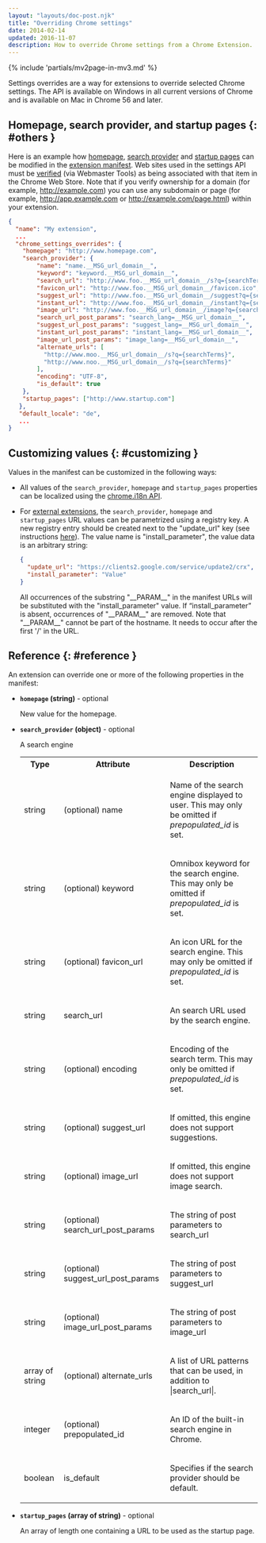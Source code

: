 ```yaml
---
layout: "layouts/doc-post.njk"
title: "Overriding Chrome settings"
date: 2014-02-14
updated: 2016-11-07
description: How to override Chrome settings from a Chrome Extension.
---
```


{% include 'partials/mv2page-in-mv3.md' %}

Settings overrides are a way for extensions to override selected Chrome settings. The API is
available on Windows in all current versions of Chrome and is available on Mac in Chrome 56 and
later.

## Homepage, search provider, and startup pages {: #others }

Here is an example how [homepage][1], [search provider][2] and [startup pages][3] can be modified in
the [extension manifest][4]. Web sites used in the settings API must be [verified][5] (via Webmaster
Tools) as being associated with that item in the Chrome Web Store. Note that if you verify ownership
for a domain (for example, http://example.com) you can use any subdomain or page (for example,
http://app.example.com or http://example.com/page.html) within your extension.

```json
{
  "name": "My extension",
  ...
  "chrome_settings_overrides": {
    "homepage": "http://www.homepage.com",
    "search_provider": {
        "name": "name.__MSG_url_domain__",
        "keyword": "keyword.__MSG_url_domain__",
        "search_url": "http://www.foo.__MSG_url_domain__/s?q={searchTerms}",
        "favicon_url": "http://www.foo.__MSG_url_domain__/favicon.ico",
        "suggest_url": "http://www.foo.__MSG_url_domain__/suggest?q={searchTerms}",
        "instant_url": "http://www.foo.__MSG_url_domain__/instant?q={searchTerms}",
        "image_url": "http://www.foo.__MSG_url_domain__/image?q={searchTerms}",
        "search_url_post_params": "search_lang=__MSG_url_domain__",
        "suggest_url_post_params": "suggest_lang=__MSG_url_domain__",
        "instant_url_post_params": "instant_lang=__MSG_url_domain__",
        "image_url_post_params": "image_lang=__MSG_url_domain__",
        "alternate_urls": [
          "http://www.moo.__MSG_url_domain__/s?q={searchTerms}",
          "http://www.noo.__MSG_url_domain__/s?q={searchTerms}"
        ],
        "encoding": "UTF-8",
        "is_default": true
    },
    "startup_pages": ["http://www.startup.com"]
   },
   "default_locale": "de",
   ...
}
```

## Customizing values {: #customizing }

Values in the manifest can be customized in the following ways:

- All values of the `search_provider`, `homepage` and `startup_pages` properties can be localized
  using the [chrome.i18n API][6].
- For [external extensions][7], the `search_provider`, `homepage` and `startup_pages` URL values can
  be parametrized using a registry key. A new registry entry should be created next to the
  "update_url" key (see instructions [here][8]). The value name is "install_parameter", the value
  data is an arbitrary string:

  ```json
  {
    "update_url": "https://clients2.google.com/service/update2/crx",
    "install_parameter": "Value"
  }
  ```

  All occurrences of the substring "\_\_PARAM\_\_" in the manifest URLs will be substituted with the
  "install_parameter" value. If “install_parameter” is absent, occurrences of "\_\_PARAM\_\_" are
  removed. Note that "\_\_PARAM\_\_" cannot be part of the hostname. It needs to occur after the
  first '/' in the URL.

## Reference {: #reference }

An extension can override one or more of the following properties in the manifest:

- **`homepage` (string)** - optional

  New value for the homepage.

- **`search_provider` (object)** - optional

  A search engine

  <table><tbody><tr><th>Type</th><th>Attribute</th><th>Description</th></tr><tr id="property-search_provider-name"><td>string</td><td><span class="optional">(optional)</span> name</td><td><p>Name of the search engine displayed to user. This may only be omitted if <em>prepopulated_id</em> is set.</p></td></tr><tr id="property-search_provider-keyword"><td>string</td><td><span class="optional">(optional)</span> keyword</td><td><p>Omnibox keyword for the search engine. This may only be omitted if <em>prepopulated_id</em> is set.</p></td></tr><tr id="property-search_provider-favicon_url"><td>string</td><td><span class="optional">(optional)</span> favicon_url</td><td><p>An icon URL for the search engine. This may only be omitted if <em>prepopulated_id</em> is set.</p></td></tr><tr id="property-search_provider-search_url"><td>string</td><td>search_url</td><td><p>An search URL used by the search engine.</p></td></tr><tr id="property-search_provider-encoding"><td>string</td><td><span class="optional">(optional)</span> encoding</td><td><p>Encoding of the search term. This may only be omitted if <em>prepopulated_id</em> is set.</p></td></tr><tr id="property-search_provider-suggest_url"><td>string</td><td><span class="optional">(optional)</span> suggest_url</td><td><p>If omitted, this engine does not support suggestions.</p></td></tr><tr id="property-search_provider-image_url"><td>string</td><td><span class="optional">(optional)</span> image_url</td><td><p>If omitted, this engine does not support image search.</p></td></tr><tr id="property-search_provider-search_url_post_params"><td>string</td><td><span class="optional">(optional)</span> search_url_post_params</td><td><p>The string of post parameters to search_url</p></td></tr><tr id="property-search_provider-suggest_url_post_params"><td>string</td><td><span class="optional">(optional)</span> suggest_url_post_params</td><td><p>The string of post parameters to suggest_url</p></td></tr><tr id="property-search_provider-image_url_post_params"><td>string</td><td><span class="optional">(optional)</span> image_url_post_params</td><td><p>The string of post parameters to image_url</p></td></tr><tr id="property-search_provider-alternate_urls"><td>array of string</td><td><span class="optional">(optional)</span> alternate_urls</td><td><p>A list of URL patterns that can be used, in addition to |search_url|.</p></td></tr><tr id="property-search_provider-prepopulated_id"><td>integer</td><td><span class="optional">(optional)</span> prepopulated_id</td><td><p>An ID of the built-in search engine in Chrome.</p></td></tr><tr id="property-search_provider-is_default"><td>boolean</td><td>is_default</td><td><p>Specifies if the search provider should be default.</p></td></tr></tbody></table>

- **`startup_pages` (array of string)** - optional

  An array of length one containing a URL to be used as the startup page.

[1]: #homepage
[2]: #search_provider
[3]: #startup_pages
[4]: /docs/extensions/mv3/tabs
[5]: https://support.google.com/webmasters/answer/35179
[6]: /docs/extensions/i18n
[7]: http://developer.chrome.com/extensions/external_extensions
[8]: http://developer.chrome.com/extensions/external_extensions#registry

